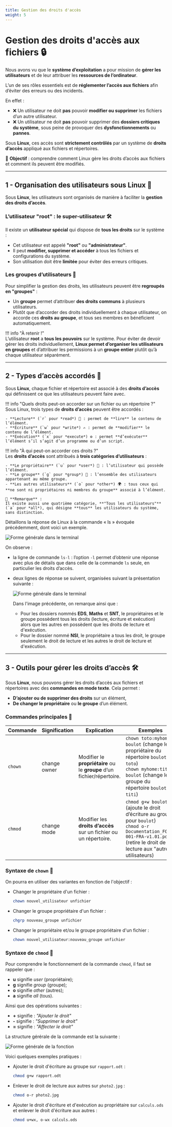 ```yaml
---
title: Gestion des droits d'accès
weight: 5 
---
```


# Gestion des droits d'accès aux fichiers 🔒  

Nous avons vu que le **système d’exploitation** a pour mission de **gérer les utilisateurs** et de leur attribuer les **ressources de l’ordinateur**.  

L’un de ses rôles essentiels est de **réglementer l’accès aux fichiers** afin d’éviter des erreurs ou des incidents. 

En effet :  

* ❌ Un utilisateur ne doit **pas** pouvoir **modifier ou supprimer** les fichiers d’un autre utilisateur.  
* ❌ Un utilisateur ne doit **pas** pouvoir supprimer des **dossiers critiques du système**, sous peine de provoquer des **dysfonctionnements** ou **pannes**.  

Sous **Linux**, ces accès sont **strictement contrôlés** par un système de **droits d’accès** appliqué aux fichiers et répertoires.  

📌 **Objectif** : comprendre comment Linux gère les droits d’accès aux fichiers et comment ils peuvent être modifiés.  

---

## 1 - Organisation des utilisateurs sous Linux 👥  

Sous **Linux**, les utilisateurs sont organisés de manière à faciliter la **gestion des droits d’accès**.  

### L’utilisateur "root" : le super-utilisateur 🛠️  
Il existe un **utilisateur spécial** qui dispose de **tous les droits** sur le système :  
- Cet utilisateur est appelé **"root"** ou **"administrateur"**.  
- Il peut **modifier, supprimer et accéder** à tous les fichiers et configurations du système.  
- Son utilisation doit être **limitée** pour éviter des erreurs critiques.  

### Les groupes d’utilisateurs 📂  
Pour simplifier la gestion des droits, les utilisateurs peuvent être **regroupés en "groupes"** :  
- Un **groupe** permet d’attribuer **des droits communs** à plusieurs utilisateurs.  
- Plutôt que d’accorder des droits individuellement à chaque utilisateur, on accorde ces **droits au groupe**, et tous ses membres en bénéficient automatiquement.  

!!! info "À retenir !"  
    L’utilisateur **root** a **tous les pouvoirs** sur le système. Pour éviter de devoir gérer les droits individuellement, **Linux permet d’organiser les utilisateurs en groupes** et d’attribuer les permissions à un **groupe entier** plutôt qu’à chaque utilisateur séparément.

---

## 2 -  Types d’accès accordés 🔑  

Sous **Linux**, chaque fichier et répertoire est associé à des **droits d’accès** qui définissent ce que les utilisateurs peuvent faire avec.  

!!! info "Quels droits peut-on accorder sur un fichier ou un répertoire ?"  
    Sous Linux, trois types de **droits d’accès** peuvent être accordés :  

    - **Lecture** (`r` pour *read*) 📖 : permet de **lire** le contenu de l’élément.  
    - **Écriture** (`w` pour *write*) ✍️ : permet de **modifier** le contenu de l’élément.  
    - **Exécution** (`x` pour *execute*) ⚙️ : permet **d’exécuter** l’élément s’il s’agit d’un programme ou d’un script.  

!!! info "À qui peut-on accorder ces droits ?"  
    Les **droits d’accès** sont attribués à **trois catégories d’utilisateurs** :  

    - **Le propriétaire** (`u` pour *user*) 👤 : l’utilisateur qui possède l’élément.  
    - **Le groupe** (`g` pour *group*) 👥 : l’ensemble des utilisateurs appartenant au même groupe.  
    - **Les autres utilisateurs** (`o` pour *other*) 🌍 : tous ceux qui **ne sont ni propriétaires ni membres du groupe** associé à l’élément.  

    🔹 **Remarque** :  
    Il existe aussi une quatrième catégorie, **"Tous les utilisateurs"** (`a` pour *all*), qui désigne **tous** les utilisateurs du système, sans distinction.

Détaillons la réponse de Linux à la commande « ls » évoquée précédemment, dont voici un exemple.

![Forme générale dans le terminal](../../files/pictures/NSI1e/terminal3.png)

On observe :  

* la ligne de commande `ls-l` : l’option `-l` permet d’obtenir une réponse avec plus de détails que dans celle de la commande `ls` seule, en particulier les droits d’accès.   
* deux lignes de réponse se suivent, organisées suivant la présentation suivante : 

    ![Forme générale dans le terminal](../../files/pictures/NSI1e/terminal2.png)

    Dans l'image précédente, on remarque ainsi que : 

    - Pour les dossiers nommés **EDS**, **Maths** et **SNT**, le propriétaires et le groupe possèdent tous les droits (lecture, écriture et exécution) alors que les autres en possèdent que les droits de lecture et d'exécution.
    - Pour le dossier nommé **NSI**, le propriétaire a tous les droit, le groupe seulement le droit de lecture et les autres le droit de lecture et d'exécution.

--- 

## 3 - Outils pour gérer les droits d’accès 🛠️  

Sous **Linux**, nous pouvons gérer les droits d’accès aux fichiers et répertoires avec des **commandes en mode texte**. Cela permet :  

- **D’ajouter ou de supprimer des droits** sur un élément,  
- **De changer le propriétaire** ou **le groupe** d’un élément.  

### Commandes principales 📌  

| Commande | Signification | Explication | Exemples |
|----------|--------------|-------------|---------|
| `chown`  | change owner | Modifier le **propriétaire** ou le **groupe** d’un fichier/répertoire. | `chown toto:myhome boulot` (change le propriétaire du répertoire `boulot` en `toto`) <br> `chown myhome:titi boulot` (change le groupe du répertoire `boulot` en `titi`) |
| `chmod`  | change mode  | Modifier les **droits d’accès** sur un fichier ou un répertoire. | `chmod g+w boulot` (ajoute le droit d’écriture au groupe pour `boulot`) <br> `chmod o-r Documentation_FGMS-001-FRA-v1.01.pdf` (retire le droit de lecture aux "autres" utilisateurs) |

### Syntaxe de `chown` 📝

On pourra en utiliser des variantes en fonction de l'objectif :

* Changer le propriétaire d'un fichier :
    ```bash
    chown nouvel_utilisateur unfichier
    ```

* Changer le groupe propriétaire d'un fichier : 
    ```bash
    chgrp nouveau_groupe unfichier
    ```

* Changer le propriétaire et/ou le groupe propriétaire d'un fichier : 
    ```bash
    chown nouvel_utilisateur:nouveau_groupe unfichier
    ```

### Syntaxe de `chmod` 📝 

Pour comprendre le fonctionnement de la commande `chmod`, il faut se rappeler que : 

 - **u** signifie *user* (propriétaire);
 - **g** signifie *group* (groupe);
 - **o** signifie *other* (autres);
 - **a** signifie *all* (tous).

Ainsi que des opérations suivantes : 

- **+** signifie : *"Ajouter le droit"*
- **-** signifie : *"Supprimer le droit"*
- **=** signifie : *"Affecter le droit"*

La structure gérérale de la commande est la suivante : 

![Forme générale de la fonction](../../files/pictures/NSI1e/terminal1.png)

Voici quelques exemples pratiques : 

* Ajouter le droit d'écriture au groupe sur `rapport.odt` :
    ```bash title="Terminal" linenums="1"
    chmod g+w rapport.odt
    ```

* Enlever le droit de lecture aux autres sur `photo2.jpg` :
    ```bash title="Terminal" linenums="1"
    chmod o-r photo2.jpg
    ```

* Ajouter le droit d'écriture et d'exécution au propriétaire sur `calculs.ods` et enlever le droit d'écriture aux autres : 
    ```bash title="Terminal" linenums="1"
    chmod u+wx, o-wx calculs.ods
    ```